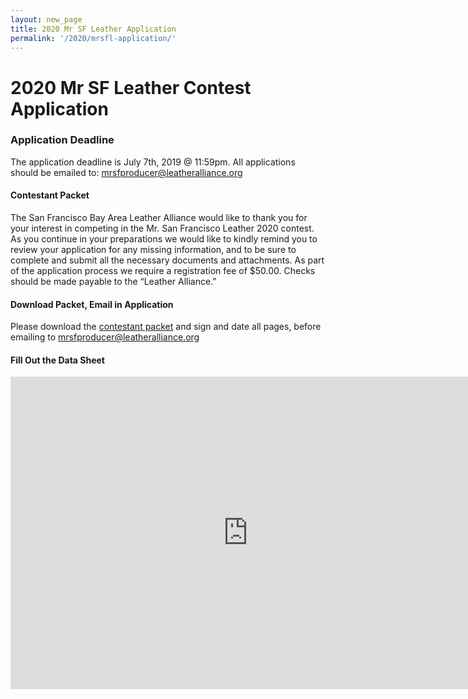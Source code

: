 ```yaml
---
layout: new_page
title: 2020 Mr SF Leather Application
permalink: '/2020/mrsfl-application/'
---
```


# 2020 Mr SF Leather Contest Application

### Application Deadline

The application deadline is July 7th, 2019 @ 11:59pm. All applications should be emailed to: mrsfproducer@leatheralliance.org

#### Contestant Packet

The San Francisco Bay Area Leather Alliance would like to thank you for your interest in competing in the Mr. San Francisco Leather 2020 contest. As you continue in your preparations we would like to kindly remind you to review your application for any missing information, and to be sure to complete and submit all the necessary documents and attachments. As part of the application process we require a registration fee of $50.00. Checks should be made payable to the “Leather Alliance.”

#### Download Packet, Email in Application
Please download the <a href="/doc/mr_sf_leather_application.pdf">contestant packet</a>
and sign and date all pages, before emailing to mrsfproducer@leatheralliance.org

#### Fill Out the Data Sheet

<iframe src="https://docs.google.com/forms/d/e/1FAIpQLSdG4Bqi9UnbmG-KOIEGnkDkI36DjV8me26WJguyLSFpc90VBg/viewform" width="760" height="500" frameborder="0" marginheight="0" marginwidth="0">Loading...</iframe>
